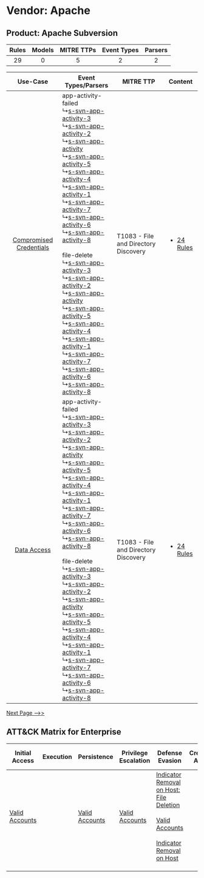 Vendor: Apache
==============
Product: Apache Subversion
--------------------------
| Rules | Models | MITRE TTPs | Event Types | Parsers |
|:-----:|:------:|:----------:|:-----------:|:-------:|
|  29   |   0    |     5      |      2      |    2    |

|    Use-Case    | Event Types/Parsers    | MITRE TTP    | Content    |
|:----:| ---- | ---- | ---- |
| [Compromised Credentials](../../../UseCases/uc_compromised_credentials.md) |  app-activity-failed<br> ↳[s-svn-app-activity-3](Ps/pC_ssvnappactivity3.md)<br> ↳[s-svn-app-activity-2](Ps/pC_ssvnappactivity2.md)<br> ↳[s-svn-app-activity](Ps/pC_ssvnappactivity.md)<br> ↳[s-svn-app-activity-5](Ps/pC_ssvnappactivity5.md)<br> ↳[s-svn-app-activity-4](Ps/pC_ssvnappactivity4.md)<br> ↳[s-svn-app-activity-1](Ps/pC_ssvnappactivity1.md)<br> ↳[s-svn-app-activity-7](Ps/pC_ssvnappactivity7.md)<br> ↳[s-svn-app-activity-6](Ps/pC_ssvnappactivity6.md)<br> ↳[s-svn-app-activity-8](Ps/pC_ssvnappactivity8.md)<br><br> file-delete<br> ↳[s-svn-app-activity-3](Ps/pC_ssvnappactivity3.md)<br> ↳[s-svn-app-activity-2](Ps/pC_ssvnappactivity2.md)<br> ↳[s-svn-app-activity](Ps/pC_ssvnappactivity.md)<br> ↳[s-svn-app-activity-5](Ps/pC_ssvnappactivity5.md)<br> ↳[s-svn-app-activity-4](Ps/pC_ssvnappactivity4.md)<br> ↳[s-svn-app-activity-1](Ps/pC_ssvnappactivity1.md)<br> ↳[s-svn-app-activity-7](Ps/pC_ssvnappactivity7.md)<br> ↳[s-svn-app-activity-6](Ps/pC_ssvnappactivity6.md)<br> ↳[s-svn-app-activity-8](Ps/pC_ssvnappactivity8.md)<br> | T1083 - File and Directory Discovery<br> | [<ul><li>24 Rules</li></ul>](RM/r_m_apache_apache_subversion_Compromised_Credentials.md) |
|    [Data Access](../../../UseCases/uc_data_access.md)    |  app-activity-failed<br> ↳[s-svn-app-activity-3](Ps/pC_ssvnappactivity3.md)<br> ↳[s-svn-app-activity-2](Ps/pC_ssvnappactivity2.md)<br> ↳[s-svn-app-activity](Ps/pC_ssvnappactivity.md)<br> ↳[s-svn-app-activity-5](Ps/pC_ssvnappactivity5.md)<br> ↳[s-svn-app-activity-4](Ps/pC_ssvnappactivity4.md)<br> ↳[s-svn-app-activity-1](Ps/pC_ssvnappactivity1.md)<br> ↳[s-svn-app-activity-7](Ps/pC_ssvnappactivity7.md)<br> ↳[s-svn-app-activity-6](Ps/pC_ssvnappactivity6.md)<br> ↳[s-svn-app-activity-8](Ps/pC_ssvnappactivity8.md)<br><br> file-delete<br> ↳[s-svn-app-activity-3](Ps/pC_ssvnappactivity3.md)<br> ↳[s-svn-app-activity-2](Ps/pC_ssvnappactivity2.md)<br> ↳[s-svn-app-activity](Ps/pC_ssvnappactivity.md)<br> ↳[s-svn-app-activity-5](Ps/pC_ssvnappactivity5.md)<br> ↳[s-svn-app-activity-4](Ps/pC_ssvnappactivity4.md)<br> ↳[s-svn-app-activity-1](Ps/pC_ssvnappactivity1.md)<br> ↳[s-svn-app-activity-7](Ps/pC_ssvnappactivity7.md)<br> ↳[s-svn-app-activity-6](Ps/pC_ssvnappactivity6.md)<br> ↳[s-svn-app-activity-8](Ps/pC_ssvnappactivity8.md)<br> | T1083 - File and Directory Discovery<br> | [<ul><li>24 Rules</li></ul>](RM/r_m_apache_apache_subversion_Data_Access.md)    |
[Next Page -->>](2_ds_apache_apache_subversion.md)

ATT&CK Matrix for Enterprise
----------------------------
| Initial Access                                                      | Execution | Persistence                                                         | Privilege Escalation                                                | Defense Evasion                                                                                                                                                                                                                                    | Credential Access | Discovery                                                                         | Lateral Movement | Collection | Command and Control                                                                                                                       | Exfiltration | Impact                                                                |
| ------------------------------------------------------------------- | --------- | ------------------------------------------------------------------- | ------------------------------------------------------------------- | -------------------------------------------------------------------------------------------------------------------------------------------------------------------------------------------------------------------------------------------------- | ----------------- | --------------------------------------------------------------------------------- | ---------------- | ---------- | ----------------------------------------------------------------------------------------------------------------------------------------- | ------------ | --------------------------------------------------------------------- |
| [Valid Accounts](https://attack.mitre.org/techniques/T1078)<br><br> |           | [Valid Accounts](https://attack.mitre.org/techniques/T1078)<br><br> | [Valid Accounts](https://attack.mitre.org/techniques/T1078)<br><br> | [Indicator Removal on Host: File Deletion](https://attack.mitre.org/techniques/T1070/004)<br><br>[Valid Accounts](https://attack.mitre.org/techniques/T1078)<br><br>[Indicator Removal on Host](https://attack.mitre.org/techniques/T1070)<br><br> |                   | [File and Directory Discovery](https://attack.mitre.org/techniques/T1083)<br><br> |                  |            | [Proxy: Multi-hop Proxy](https://attack.mitre.org/techniques/T1090/003)<br><br>[Proxy](https://attack.mitre.org/techniques/T1090)<br><br> |              | [Data Destruction](https://attack.mitre.org/techniques/T1485)<br><br> |